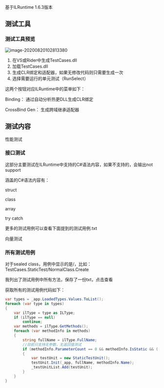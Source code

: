 基于ILRuntime 1.6.3版本

## 测试工具

### 测试工具预览

![image-20200820102813380](E:\Code\blog_samplecode\blog_images\image-20200820102813380.png)

1. 在VS或Rider中生成TestCases.dll
2. 加载TestCases.dll
3. 生成CLR绑定和适配器，如果无修改代码则只需要生成一次
4. 选择需要运行的单元测试（RunSelect）

这两个按钮对应ILRuntime中的菜单如下：

Binding： 通过自动分析热更DLL生成CLR绑定

CrossBind Gen： 生成跨域继承适配器

## 测试内容

性能测试


### 接口测试

这部分主要测试在ILRuntime中支持的C#语法内容，如果不支持的，会输出not support

涵盖的C#语法内容有：

struct

class

array

try catch

更多的测试用例可以查看下面提到的测试用例.txt

向量测试

### 所有测试用例

对于sealed class，用例中显示的是/，比如：TestCases.StaticTest/NormalClass.Create

我列出了测试用例中所有方法，保存了一份txt，点击查看

获取所有的测试用例代码如下：

```c#
var types = _app.LoadedTypes.Values.ToList();
foreach (var type in types)
{
	var ilType = type as ILType;
	if (ilType == null)
		continue;
	var methods = ilType.GetMethods();
	foreach (var methodInfo in methods)
	{
		string fullName = ilType.FullName;
		//目前只支持无参数，无返回值测试
		if (methodInfo.ParameterCount == 0 && methodInfo.IsStatic && ((ILRuntime.CLR.Method.ILMethod)methodInfo).Definition.IsPublic)
		{
			var testUnit = new StaticTestUnit();
			testUnit.Init(_app, fullName, methodInfo.Name);
			_testUnitList.Add(testUnit);
		}
	}
}
```